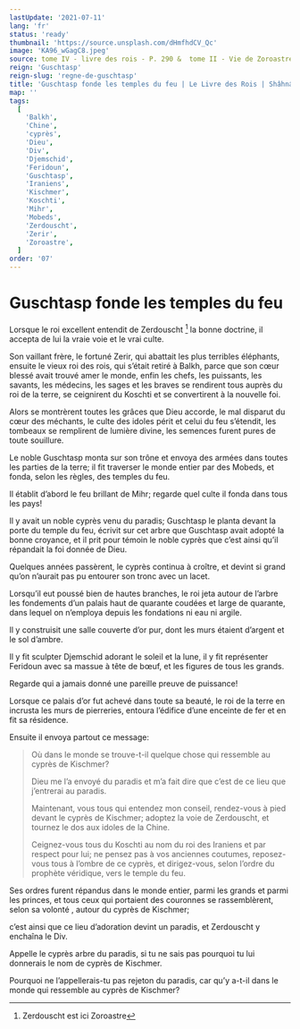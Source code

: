 ```yaml
---
lastUpdate: '2021-07-11'
lang: 'fr'
status: 'ready'
thumbnail: 'https://source.unsplash.com/dHmfhdCV_Qc'
image: 'KA96_wGagC8.jpeg'
source: tome IV - livre des rois - P. 290 &  tome II - Vie de Zoroastre - P. 41 (P.181) - Zend-Avesta - Anquetil du Perron
reign: 'Guschtasp'
reign-slug: 'regne-de-guschtasp'
title: 'Guschtasp fonde les temples du feu | Le Livre des Rois | Shâhnâmeh'
map: ''
tags:
  [
    'Balkh',
    'Chine',
    'cyprès',
    'Dieu',
    'Div',
    'Djemschid',
    'Feridoun',
    'Guschtasp',
    'Iraniens',
    'Kischmer',
    'Koschti',
    'Mihr',
    'Mobeds',
    'Zerdouscht',
    'Zerir',
    'Zoroastre',
  ]
order: '07'
---
```


<!-- LTeX: language=fr -->

# Guschtasp fonde les temples du feu

Lorsque le roi excellent entendit de Zerdouscht [^1] la bonne doctrine, il accepta de lui la vraie voie et le vrai culte.

Son vaillant frère, le fortuné Zerir, qui abattait les plus terribles éléphants, ensuite le vieux roi des rois, qui s’était retiré à Balkh, parce que son cœur blessé avait trouvé amer le monde, enfin les chefs, les puissants, les savants, les médecins, les sages et les braves se rendirent tous auprès du roi de la terre, se ceignirent du Koschti et se convertirent à la nouvelle foi.

Alors se montrèrent toutes les grâces que Dieu accorde, le mal disparut du cœur des méchants, le culte des idoles périt et celui du feu s’étendit, les tombeaux se remplirent de lumière divine, les semences furent pures de toute souillure.

Le noble Guschtasp monta sur son trône et envoya des armées dans toutes les parties de la terre; il fit traverser le monde entier par des Mobeds, et fonda, selon les règles, des temples du feu.

Il établit d’abord le feu brillant de Mihr; regarde quel culte il fonda dans tous les pays!

Il y avait un noble cyprès venu du paradis; Guschtasp le planta devant la porte du temple du feu, écrivit sur cet arbre que Guschtasp avait adopté la bonne croyance, et il prit pour témoin le noble cyprès que c’est ainsi qu’il répandait la foi donnée de Dieu.

Quelques années passèrent, le cyprès continua à croître, et devint si grand qu’on n’aurait pas pu entourer son tronc avec un lacet.

Lorsqu’il eut poussé bien de hautes branches, le roi jeta autour de l’arbre les fondements d’un palais haut de quarante coudées et large de quarante, dans lequel on n’employa depuis les fondations ni eau ni argile.

Il y construisit une salle couverte d’or pur, dont les murs étaient d’argent et le sol d’ambre.

Il y fit sculpter Djemschid adorant le soleil et la lune, il y fit représenter Feridoun avec sa massue à tête de bœuf, et les figures de tous les grands.

Regarde qui a jamais donné une pareille preuve de puissance!

Lorsque ce palais d’or fut achevé dans toute sa beauté, le roi de la terre en incrusta les murs de pierreries, entoura l’édifice d’une enceinte de fer et en fit sa résidence.

Ensuite il envoya partout ce message:

> Où dans le monde se trouve-t-il quelque chose qui ressemble au cyprès de Kischmer?
>
> Dieu me l’a envoyé du paradis et m’a fait dire que c’est de ce lieu que j’entrerai au paradis.
>
> Maintenant, vous tous qui entendez mon conseil, rendez-vous à pied devant le cyprès de Kischmer; adoptez la voie de Zerdouscht, et tournez le dos aux idoles de la Chine.
>
> Ceignez-vous tous du Koschti au nom du roi des Iraniens et par respect pour lui; ne pensez pas à vos anciennes coutumes, reposez-vous tous à l’ombre de ce cyprès, et dirigez-vous, selon l’ordre du prophète véridique, vers le temple du feu.

Ses ordres furent répandus dans le monde entier, parmi les grands et parmi les princes, et tous ceux qui portaient des couronnes se rassemblèrent, selon sa volonté , autour du cyprès de Kischmer;

c’est ainsi que ce lieu d’adoration devint un paradis, et Zerdouscht y enchaîna le Div.

Appelle le cyprès arbre du paradis, si tu ne sais pas pourquoi tu lui donnerais le nom de cyprès de Kischmer.

Pourquoi ne l’appellerais-tu pas rejeton du paradis, car qu’y a-t-il dans le monde qui ressemble au cyprès de Kischmer?

[^1]: Zerdouscht est ici Zoroastre
